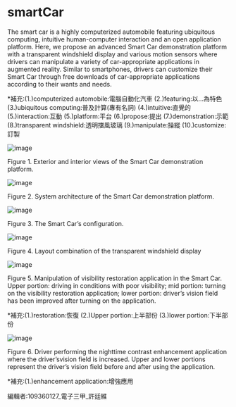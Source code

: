 # smartCar
The smart car is a highly computerized automobile featuring ubiquitous computing, intuitive human-computer interaction and an open application platform. Here, we propose an advanced Smart Car demonstration platform with a transparent windshield display and various motion sensors where drivers can manipulate a variety of car-appropriate applications in augmented reality. Similar to smartphones, drivers can customize their Smart Car through free downloads of car-appropriate applications according to their wants and needs. 

*補充:(1.)computerized automobile:電腦自動化汽車  (2.)featuring:以...為特色  (3.)ubiquitous computing:普及計算(專有名詞)  (4.)intuitive:直覺的  (5.)interaction:互動  (5.)platform:平台  (6.)propose:提出  (7.)demonstration:示範  (8.)transparent windshield:透明擋風玻璃  (9.)manipulate:操縱  (10.)customize:訂製

![image](https://github.com/smartCarLab/smartCar/blob/master/image/image1.png?raw=true)

Figure 1. Exterior and interior views of the Smart Car demonstration platform.

![image](https://github.com/smartCarLab/smartCar/blob/master/image/image2.png?raw=true)

Figure 2. System architecture of the Smart Car demonstration platform.

![image](https://github.com/smartCarLab/smartCar/blob/master/image/image3.png?raw=true)

Figure 3. The Smart Car’s configuration.

![image](https://github.com/smartCarLab/smartCar/blob/master/image/image4.png?raw=true)

Figure 4. Layout combination of the transparent windshield display

![image](https://github.com/smartCarLab/smartCar/blob/master/image/image5.png?raw=true)

Figure 5. Manipulation of visibility restoration application in the Smart Car. Upper portion:
driving in conditions with poor visibility; mid portion: turning on the visibility restoration application;
lower portion: driver’s vision field has been improved after turning on the application.

*補充:(1.)restoration:恢復  (2.)Upper portion:上半部份  (3.)lower portion:下半部份

![image](https://github.com/smartCarLab/smartCar/blob/master/image/image6.png?raw=true)

Figure 6. Driver performing the nighttime contrast enhancement application where the
driver’svision field is increased. Upper and lower portions represent the driver’s vision field
before and after using the application.

*補充:(1.)enhancement application:增強應用

編輯者:109360127_電子三甲_許廷維